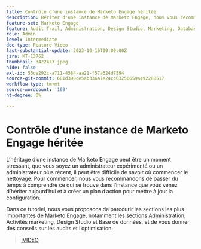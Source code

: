 ```yaml
---
title: Contrôle d’une instance de Marketo Engage héritée
description: Hériter d'une instance de Marketo Engage, nous vous recommandons de passer du temps à comprendre ce qui se trouve dans l'instance et de créer un plan d'action pour mettre à jour la configuration. Ce tutoriel couvre les sections les plus importantes de Marketo Engage, y compris l’administration, les activités marketing, Design Studio et la base de données, et vous fournit des conseils sur le contrôle et l’optimisation en cours de route.
feature-set: Marketo Engage
feature: Audit Trail, Administration, Design Studio, Marketing, Database
role: Admin
level: Intermediate
doc-type: Feature Video
last-substantial-update: 2023-10-16T00:00:00Z
jira: KT-13762
thumbnail: 3422473.jpeg
hide: false
exl-id: 55ce292c-a711-4584-aa21-f57a624d7594
source-git-commit: 681d390ce5ab336a7e24cc63256659a492288517
workflow-type: tm+mt
source-wordcount: '169'
ht-degree: 0%

---
```


# Contrôle d’une instance de Marketo Engage héritée

L’héritage d’une instance de Marketo Engage peut être un moment stressant, que vous soyez un administrateur expérimenté ou un administrateur plus récent, il peut être difficile de savoir où commencer le nettoyage. Pour commencer, nous vous recommandons de passer du temps à comprendre ce qui se trouve dans l’instance que vous venez d’hériter aujourd’hui et à créer un plan d’action pour mettre à jour la configuration.

Dans ce tutoriel, nous vous proposons de parcourir les sections les plus importantes de Marketo Engage, notamment les sections Administration, Activités marketing, Design Studio et Base de données, et de vous donner des conseils sur les audits et l’optimisation.

>[!VIDEO](https://video.tv.adobe.com/v/3422473/?learn=on)
